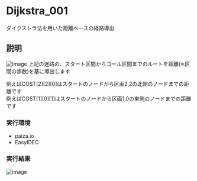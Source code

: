 # Dijkstra_001
ダイクストラ法を用いた距離ベースの経路導出
## 説明
![image](https://user-images.githubusercontent.com/96644118/190984157-aef236b9-7639-440d-baea-7aead4a66e52.png)
上記の迷路の、スタート区間からゴール区間までのルートを距離(≒区間の歩数)を基に導出します  

例えばCOST[2][2][0]はスタートのノードから区画2,2の北側のノードまでの距離です  
例えばCOST[1][0][1]はスタートのノードから区画1,0の東側のノードまでの距離です  
### 実行環境
- paiza.io
- EasyIDEC
### 実行結果
![image](https://user-images.githubusercontent.com/96644118/190981656-e265c1de-76e6-40df-af37-732d04ce70ff.png)
